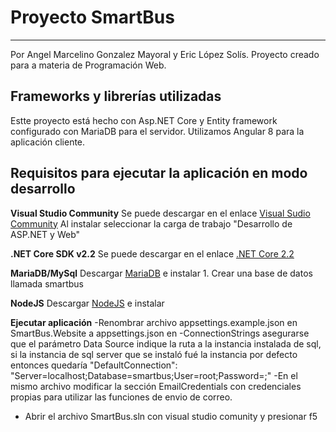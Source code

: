 # Proyecto SmartBus
---
Por Angel Marcelino Gonzalez Mayoral y Eric López Solís.
Proyecto creado para a materia de Programación Web.
## Frameworks y librerías utilizadas

Estte proyecto está hecho con Asp.NET Core y Entity framework configurado con MariaDB para el servidor.
Utilizamos Angular 8 para la aplicación cliente.


## Requisitos para ejecutar la aplicación en modo desarrollo
**Visual Studio Community**
Se puede descargar en el enlace [Visual Sudio Community](https://visualstudio.microsoft.com/es/vs/community/)
Al instalar seleccionar la carga de trabajo "Desarrollo de ASP.NET y Web"

**.NET Core  SDK v2.2**
Se puede descargar en el enlace [.NET Core 2.2](https://dotnet.microsoft.com/download/dotnet-core/2.2/)


**MariaDB/MySql**
    Descargar [MariaDB](https://mariadb.org/download/) e instalar
    1. Crear una base de datos llamada smartbus

**NodeJS**
Descargar [NodeJS](https://nodejs.org/en/download/) e instalar

**Ejecutar aplicación**
-Renombrar archivo appsettings.example.json en SmartBus.Website a appsettings.json en
     -ConnectionStrings asegurarse que el parámetro Data Source indique la ruta a la instancia instalada de sql, si la instancia de sql server que se instaló fué la instancia por defecto entonces quedaría "DefaultConnection":  "Server=localhost;Database=smartbus;User=root;Password=;"
     -En el mismo archivo modificar la sección EmailCredentials con credenciales propias para utilizar las funciones de envio de correo.
- Abrir el archivo SmartBus.sln con visual studio comunity y presionar f5
